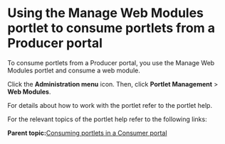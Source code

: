 # Using the Manage Web Modules portlet to consume portlets from a Producer portal

To consume portlets from a Producer portal, you use the Manage Web Modules portlet and consume a web module.

Click the **Administration menu** icon. Then, click **Portlet Management** \> **Web Modules**.

For details about how to work with the portlet refer to the portlet help.

For the relevant topics of the portlet help refer to the following links:

**Parent topic:**[Consuming portlets in a Consumer portal ](../admin-system/wsrpt_cons_prtlt.md)

